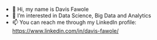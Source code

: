 - 👋 Hi, my name is Davis Fawole
- 👀 I’m interested in Data Science, Big Data and Analytics 
- 📫 You can reach me through my LinkedIn profile: https://www.linkedin.com/in/davis-fawole/

<!--
**DavisFawole/DavisFawole** is a ✨ _special_ ✨ repository because its `README.md` (this file) appears on your GitHub profile.

Here are some ideas to get you started:

- 🔭 I’m currently working on ...
- 🌱 I’m currently learning ...
- 👯 I’m looking to collaborate on ...
- 🤔 I’m looking for help with ...
- 💬 Ask me about ...
- 📫 How to reach me: ...
- 😄 Pronouns: ...
- ⚡ Fun fact: ...
-->
